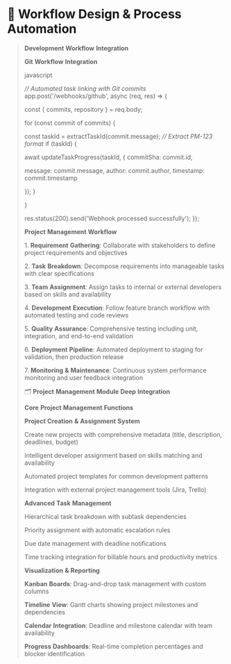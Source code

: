 # 🔄 Workflow Design & Process Automation



> **Development** **Workflow** **Integration**
>
> **Git** **Workflow** **Integration**
>
> javascript
>
> _//_ _Automated_ _task_ _linking_ _with_ _Git_ _commits_ app.post('/webhooks/github', async (req, res) => {
>
> const { commits, repository } = req.body;
>
> for (const commit of commits) {
>
> const taskId = extractTaskId(commit.message); _//_ _Extract_ _PM-123_ _format_ if (taskId) {
>
> await updateTaskProgress(taskId, { commitSha: commit.id,
>
> message: commit.message, author: commit.author, timestamp: commit.timestamp
>
> }); }
>
> }
>
> res.status(200).send('Webhook processed successfully'); });
>
> **Project** **Management** **Workflow**
>
> 1\. **Requirement** **Gathering**: Collaborate with stakeholders to define project requirements and objectives
>
> 2\. **Task** **Breakdown**: Decompose requirements into manageable tasks with clear specifications
>
> 3\. **Team** **Assignment**: Assign tasks to internal or external developers based on skills and availability
>
> 4\. **Development** **Execution**: Follow feature branch workflow with automated testing and code reviews
>
> 5\. **Quality** **Assurance**: Comprehensive testing including unit, integration, and end-to-end validation
>
> 6\. **Deployment** **Pipeline**: Automated deployment to staging for validation, then production release
>
> 7\. **Monitoring** **&** **Maintenance**: Continuous system performance monitoring and user feedback integration
>
> 🗂 **Project** **Management** **Module** **Deep** **Integration**
>
> **Core** **Project** **Management** **Functions**
>
> **Project** **Creation** **&** **Assignment** **System**
>
> Create new projects with comprehensive metadata (title, description, deadlines, budget)
>
> Intelligent developer assignment based on skills matching and availability
>
> Automated project templates for common development patterns
>
> Integration with external project management tools (Jira, Trello)
>
> **Advanced** **Task** **Management**
>
> Hierarchical task breakdown with subtask dependencies
>
> Priority assignment with automatic escalation rules
>
> Due date management with deadline notifications
>
> Time tracking integration for billable hours and productivity metrics
>
> **Visualization** **&** **Reporting**
>
> **Kanban** **Boards**: Drag-and-drop task management with custom columns
>
> **Timeline** **View**: Gantt charts showing project milestones and dependencies
>
> **Calendar** **Integration**: Deadline and milestone calendar with team availability
>
> **Progress** **Dashboards**: Real-time completion percentages and blocker identification
